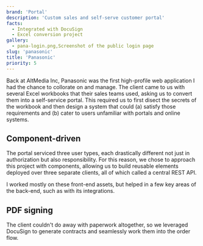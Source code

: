 ```yaml
---
brand: 'Portal'
description: 'Custom sales and self-serve customer portal'
facts:
  - Integrated with DocuSign
  - Excel conversion project
gallery:
  - pana-login.png,Screenshot of the public login page
slug: 'panasonic'
title: 'Panasonic'
priority: 5
---
```


Back at AltMedia Inc, Panasonic was the first high-profile
web application I had the chance to collorate on and manage.
The client came to us with several Excel workbooks that
their sales teams used, asking us to convert them into a
self-service portal. This required us to first disect the
secrets of the workbook and then design a system that could
(a) satisfy those requirements and (b) cater to users
unfamiliar with portals and online systems.

## Component-driven

The portal serviced three user types, each drastically
different not just in authorization but also responsibility.
For this reason, we chose to approach this project with
components, allowing us to build reusable elements deployed
over three separate clients, all of which called a central
REST API.

I worked mostly on these front-end assets, but helped in a
few key areas of the back-end, such as with its
integrations.

## PDF signing

The client couldn't do away with paperwork altogether, so we
leveraged DocuSign to generate contracts and seamlessly work
them into the order flow.
